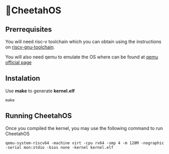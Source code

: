

# 🐆CheetahOS

## Prerrequisites
You will need risc-v toolchain which you can obtain using the instructions on [riscv-gnu-toolchain](https://github.com/riscv-collab/riscv-gnu-toolchain).

You will also need qemu to emulate the OS where can be found at [qemu official page](https://www.qemu.org/)

## Instalation

Use **make** to generate **kernel.elf**

```
make
```

## Running CheetahOS

Once you compiled the kernel, you may use the following command to run CheetahOS

```
qemu-system-riscv64 -machine virt -cpu rv64 -smp 4 -m 128M -nographic -serial mon:stdio -bios none -kernel kernel.elf
```
